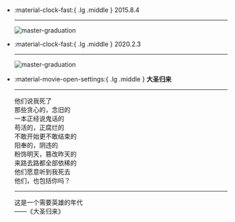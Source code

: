 #  

<div class="grid cards" markdown>

-   :material-clock-fast:{ .lg .middle } 2015.8.4

    ---

    <a><img alt="master-graduation" loading="lazy" src="../img/20150804.jpg" /></a>


-   :material-clock-fast:{ .lg .middle } 2020.2.3

    ---

    <a><img alt="master-graduation" loading="lazy" src="../img/20200203.jpg" /></a>

-   :material-movie-open-settings:{ .lg .middle } __大圣归来__

    ---

    他们说我死了<br>
    那些贪心的，念旧的<br>
    一本正经说鬼话的<br>
    苟活的，正腐烂的<br>
    不敢开始更不敢结束的<br>
    阳奉的，阴违的<br>
    粉饰明天，篡改昨天的<br>
    来路去路都全部依稀的<br>
    他们愿意听到我死去<br>
    他们，也包括你吗？<br>

    ---

    这是一个需要英雄的年代<br>
           ——《大圣归来》

</div>
